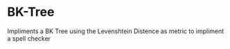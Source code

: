# BK-Tree
Impliments a BK Tree using the Levenshtein Distence as metric to impliment a spell checker
